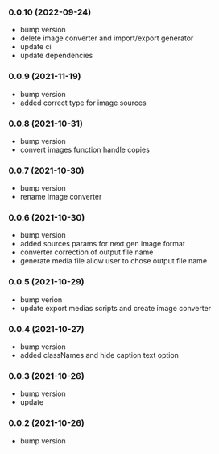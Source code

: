 ### **0.0.10** (2022-09-24)  
  
- bump version  
- delete image converter and import/export generator  
- update ci  
- update dependencies    
  
### **0.0.9** (2021-11-19)  
  
- bump version  
- added correct type for image sources    
  
### **0.0.8** (2021-10-31)  
  
- bump version  
- convert images function handle copies    
  
### **0.0.7** (2021-10-30)  
  
- bump version  
- rename image converter    
  
### **0.0.6** (2021-10-30)  
  
- bump version  
- added sources params for next gen image format  
- converter correction of output file name  
- generate media file allow user to chose output file name    
  
### **0.0.5** (2021-10-29)  
  
- bump verion  
- update export medias scripts and create image converter    
  
### **0.0.4** (2021-10-27)  
  
- bump version  
- added classNames and hide caption text option    
  
### **0.0.3** (2021-10-26)  
  
- bump version  
- update    
  
### **0.0.2** (2021-10-26)  
  
- bump version    
  
